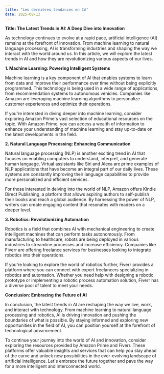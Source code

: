 ```yaml
---
title: "Les dernières tendances en IA"
date: 2025-08-13
---
```


**Title: The Latest Trends in AI: A Deep Dive into Innovation**

As technology continues to evolve at a rapid pace, artificial intelligence (AI) remains at the forefront of innovation. From machine learning to natural language processing, AI is transforming industries and shaping the way we interact with the world around us. In this article, we will explore the latest trends in AI and how they are revolutionizing various aspects of our lives.

**1. Machine Learning: Powering Intelligent Systems**

Machine learning is a key component of AI that enables systems to learn from data and improve their performance over time without being explicitly programmed. This technology is being used in a wide range of applications, from recommendation systems to autonomous vehicles. Companies like Amazon are leveraging machine learning algorithms to personalize customer experiences and optimize their operations.

If you're interested in diving deeper into machine learning, consider exploring Amazon Prime's vast selection of educational resources on the topic. With Amazon Prime, you can access a wealth of information to enhance your understanding of machine learning and stay up-to-date on the latest developments in the field.

**2. Natural Language Processing: Enhancing Communication**

Natural language processing (NLP) is another exciting trend in AI that focuses on enabling computers to understand, interpret, and generate human language. Virtual assistants like Siri and Alexa are prime examples of NLP applications that have become an integral part of our daily lives. These systems are constantly improving their language capabilities to provide more personalized and efficient services.

For those interested in delving into the world of NLP, Amazon offers Kindle Direct Publishing, a platform that allows aspiring authors to self-publish their books and reach a global audience. By harnessing the power of NLP, writers can create engaging content that resonates with readers on a deeper level.

**3. Robotics: Revolutionizing Automation**

Robotics is a field that combines AI with mechanical engineering to create intelligent machines that can perform tasks autonomously. From manufacturing to healthcare, robots are being deployed in various industries to streamline processes and increase efficiency. Companies like Fiverr are offering freelance services for businesses looking to integrate robotics into their operations.

If you're looking to explore the world of robotics further, Fiverr provides a platform where you can connect with expert freelancers specializing in robotics and automation. Whether you need help with designing a robotic prototype or implementing a robotic process automation solution, Fiverr has a diverse pool of talent to meet your needs.

**Conclusion: Embracing the Future of AI**

In conclusion, the latest trends in AI are reshaping the way we live, work, and interact with technology. From machine learning to natural language processing and robotics, AI is driving innovation and pushing the boundaries of what is possible. By staying informed and exploring new opportunities in the field of AI, you can position yourself at the forefront of technological advancement.

To continue your journey into the world of AI and innovation, consider exploring the resources provided by Amazon Prime and Fiverr. These platforms offer valuable insights and services that can help you stay ahead of the curve and unlock new possibilities in the ever-evolving landscape of artificial intelligence. Let's embrace the future together and pave the way for a more intelligent and interconnected world.